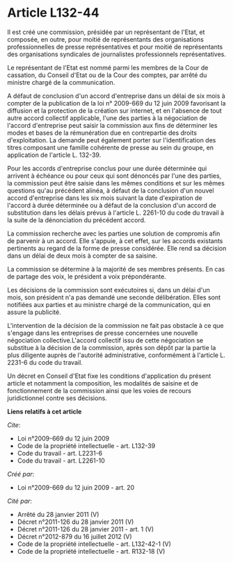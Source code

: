 # Article L132-44

Il est créé une commission, présidée par un représentant de l'Etat, et composée, en outre, pour moitié de représentants des
organisations professionnelles de presse représentatives et pour moitié de représentants des organisations syndicales de
journalistes professionnels représentatives. 

Le représentant de l'Etat est nommé parmi les membres de la Cour de cassation, du Conseil d'Etat ou de la Cour des comptes,
par arrêté du ministre chargé de la communication.

A défaut de conclusion d'un accord d'entreprise dans un délai de six mois à compter de la publication de la loi n° 2009-669
du 12 juin 2009 favorisant la diffusion et la protection de la création sur internet, et en l'absence de tout autre accord
collectif applicable, l'une des parties à la négociation de l'accord d'entreprise peut saisir la commission aux fins de
déterminer les modes et bases de la rémunération due en contrepartie des droits d'exploitation. La demande peut également
porter sur l'identification des titres composant une famille cohérente de presse au sein du groupe, en application de
l'article L. 132-39. 

Pour les accords d'entreprise conclus pour une durée déterminée qui arrivent à échéance ou pour ceux qui sont dénoncés par
l'une des parties, la commission peut être saisie dans les mêmes conditions et sur les mêmes questions qu'au précédent
alinéa, à défaut de la conclusion d'un nouvel accord d'entreprise dans les six mois suivant la date d'expiration de l'accord
à durée déterminée ou à défaut de la conclusion d'un accord de substitution dans les délais prévus à l'article L. 2261-10 du
code du travail à la suite de la dénonciation du précédent accord. 

La commission recherche avec les parties une solution de compromis afin de parvenir à un accord. Elle s'appuie, à cet effet,
sur les accords existants pertinents au regard de la forme de presse considérée. Elle rend sa décision dans un délai de deux
mois à compter de sa saisine. 

La commission se détermine à la majorité de ses membres présents. En cas de partage des voix, le président a voix
prépondérante. 

Les décisions de la commission sont exécutoires si, dans un délai d'un mois, son président n'a pas demandé une seconde
délibération. Elles sont notifiées aux parties et au ministre chargé de la communication, qui en assure la publicité.

L'intervention de la décision de la commission ne fait pas obstacle à ce que s'engage dans les entreprises de presse
concernées une nouvelle négociation collective.L'accord collectif issu de cette négociation se substitue à la décision de la
commission, après son dépôt par la partie la plus diligente auprès de l'autorité administrative, conformément à l'article L.
2231-6 du code du travail. 

Un décret en Conseil d'Etat fixe les conditions d'application du présent article et notamment la composition, les modalités
de saisine et de fonctionnement de la commission ainsi que les voies de recours juridictionnel contre ses décisions.

**Liens relatifs à cet article**

_Cite_:

  - Loi n°2009-669 du 12 juin 2009
  - Code de la propriété intellectuelle - art. L132-39
  - Code du travail - art. L2231-6
  - Code du travail - art. L2261-10

_Créé par_:

  - Loi n°2009-669 du 12 juin 2009 - art. 20

_Cité par_:

  - Arrêté du 28 janvier 2011 (V)
  - Décret n°2011-126 du 28 janvier 2011 (V)
  - Décret n°2011-126 du 28 janvier 2011 - art. 1 (V)
  - Décret n°2012-879 du 16 juillet 2012 (V)
  - Code de la propriété intellectuelle - art. L132-42-1 (V)
  - Code de la propriété intellectuelle - art. R132-18 (V)
